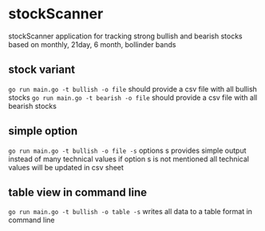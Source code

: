 
# stockScanner
stockScanner application for tracking strong bullish and bearish stocks based on monthly, 21day, 6 month, bollinder bands

## stock variant
`go run main.go -t bullish -o file` should provide a csv file with all bullish stocks
`go run main.go -t bearish -o file` should provide a csv file with all bearish stocks

## simple option
`go run main.go -t bullish -o file -s` options s provides simple output instead of many technical values
if option s is not mentioned all technical values will be updated in csv sheet
 
 ## table view in command line
 `go run main.go -t bullish -o table -s` writes all data to a table format in command line